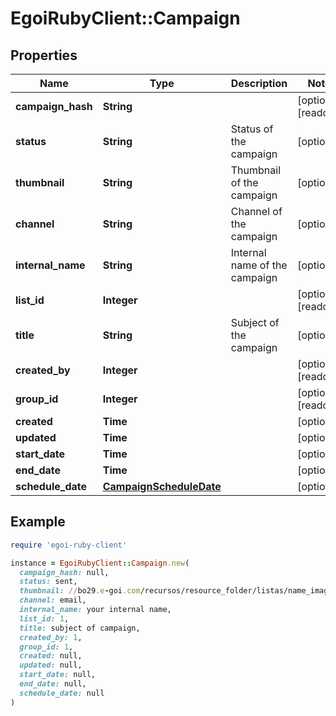 # EgoiRubyClient::Campaign

## Properties

| Name | Type | Description | Notes |
| ---- | ---- | ----------- | ----- |
| **campaign_hash** | **String** |  | [optional][readonly] |
| **status** | **String** | Status of the campaign | [optional] |
| **thumbnail** | **String** | Thumbnail of the campaign | [optional] |
| **channel** | **String** | Channel of the campaign | [optional] |
| **internal_name** | **String** | Internal name of the campaign | [optional] |
| **list_id** | **Integer** |  | [optional][readonly] |
| **title** | **String** | Subject of the campaign | [optional] |
| **created_by** | **Integer** |  | [optional][readonly] |
| **group_id** | **Integer** |  | [optional][readonly] |
| **created** | **Time** |  | [optional] |
| **updated** | **Time** |  | [optional] |
| **start_date** | **Time** |  | [optional] |
| **end_date** | **Time** |  | [optional] |
| **schedule_date** | [**CampaignScheduleDate**](CampaignScheduleDate.md) |  | [optional] |

## Example

```ruby
require 'egoi-ruby-client'

instance = EgoiRubyClient::Campaign.new(
  campaign_hash: null,
  status: sent,
  thumbnail: //bo29.e-goi.com/recursos/resource_folder/listas/name_image.jpg,
  channel: email,
  internal_name: your internal name,
  list_id: 1,
  title: subject of campaign,
  created_by: 1,
  group_id: 1,
  created: null,
  updated: null,
  start_date: null,
  end_date: null,
  schedule_date: null
)
```

